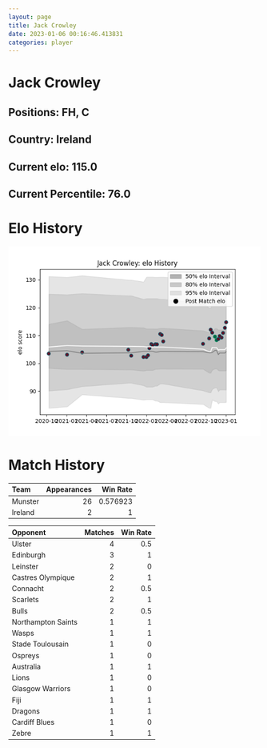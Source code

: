 ```yaml
---  
layout: page  
title: Jack Crowley  
date: 2023-01-06 00:16:46.413831  
categories: player  
---
```

# Jack Crowley

## Positions: FH, C

## Country: Ireland

## Current elo: 115.0

## Current Percentile: 76.0

# Elo History


![elo history](history_JackCrowley.png)
# Match History


| Team    |   Appearances |   Win Rate |
|:--------|--------------:|-----------:|
| Munster |            26 |   0.576923 |
| Ireland |             2 |   1        |

| Opponent           |   Matches |   Win Rate |
|:-------------------|----------:|-----------:|
| Ulster             |         4 |        0.5 |
| Edinburgh          |         3 |        1   |
| Leinster           |         2 |        0   |
| Castres Olympique  |         2 |        1   |
| Connacht           |         2 |        0.5 |
| Scarlets           |         2 |        1   |
| Bulls              |         2 |        0.5 |
| Northampton Saints |         1 |        1   |
| Wasps              |         1 |        1   |
| Stade Toulousain   |         1 |        0   |
| Ospreys            |         1 |        0   |
| Australia          |         1 |        1   |
| Lions              |         1 |        0   |
| Glasgow Warriors   |         1 |        0   |
| Fiji               |         1 |        1   |
| Dragons            |         1 |        1   |
| Cardiff Blues      |         1 |        0   |
| Zebre              |         1 |        1   |